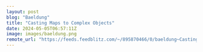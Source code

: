 ```yaml
---
layout: post
blog: "Baeldung"
title: "Casting Maps to Complex Objects"
date: 2024-05-05T06:57:11Z
image: images/baeldung.png
remote_url: "https://feeds.feedblitz.com/~/895870466/0/baeldung~Casting-Maps-to-Complex-Objects"
---
```

